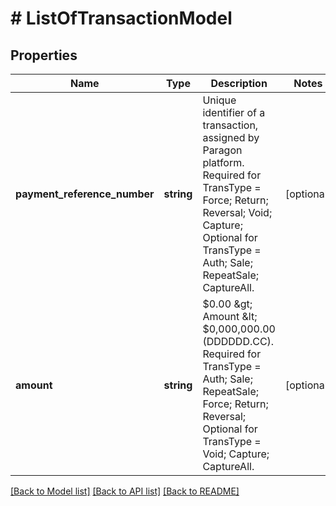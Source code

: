 # # ListOfTransactionModel

## Properties

Name | Type | Description | Notes
------------ | ------------- | ------------- | -------------
**payment_reference_number** | **string** | Unique identifier of a transaction, assigned by Paragon platform.   Required for TransType &#x3D; Force; Return; Reversal; Void; Capture;  Optional for TransType &#x3D; Auth; Sale; RepeatSale; CaptureAll. | [optional]
**amount** | **string** | $0.00 &amp;gt; Amount &amp;lt; $0,000,000.00 (DDDDDD.CC).  Required for TransType &#x3D; Auth; Sale; RepeatSale; Force; Return; Reversal;  Optional for TransType &#x3D; Void; Capture; CaptureAll. | [optional]

[[Back to Model list]](../../README.md#models) [[Back to API list]](../../README.md#endpoints) [[Back to README]](../../README.md)
